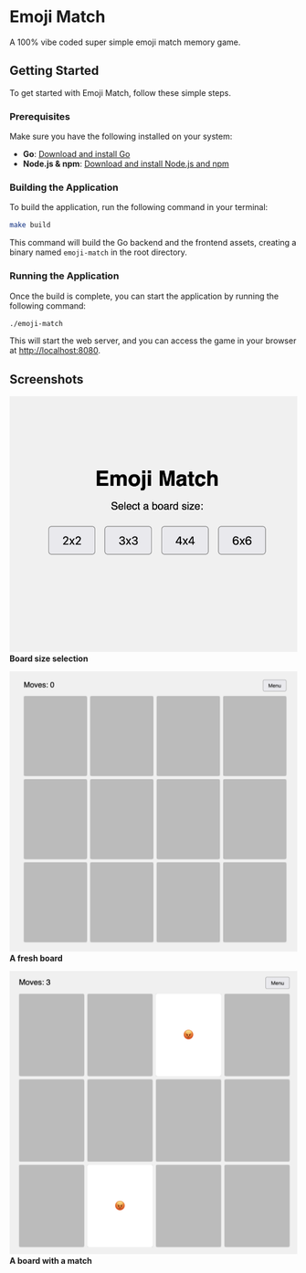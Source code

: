 # Emoji Match

A 100% vibe coded super simple emoji match memory game.

## Getting Started

To get started with Emoji Match, follow these simple steps.

### Prerequisites

Make sure you have the following installed on your system:

- **Go**: [Download and install Go](https://golang.org/dl/)
- **Node.js & npm**: [Download and install Node.js and npm](https://nodejs.org/en/download/)

### Building the Application

To build the application, run the following command in your terminal:

```bash
make build
```

This command will build the Go backend and the frontend assets, creating a binary named `emoji-match` in the root directory.

### Running the Application

Once the build is complete, you can start the application by running the following command:

```bash
./emoji-match
```

This will start the web server, and you can access the game in your browser at [http://localhost:8080](http://localhost:8080).

## Screenshots

![Board Size](./screenshots/BoardSize.png)
**Board size selection**

![Fresh Board](./screenshots/FreshBoard.png)
**A fresh board**

![Board with match](./screenshots/BoardWithMatch.png)
**A board with a match**
